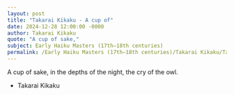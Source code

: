 ```yaml
---
layout: post
title: "Takarai Kikaku - A cup of"
date: 2024-12-28 12:00:00 -0000
author: Takarai Kikaku
quote: "A cup of sake,"
subject: Early Haiku Masters (17th–18th centuries)
permalink: /Early Haiku Masters (17th–18th centuries)/Takarai Kikaku/Takarai Kikaku - A cup of
---
```


A cup of sake,
in the depths of the night,
the cry of the owl.

- Takarai Kikaku
